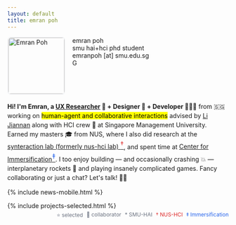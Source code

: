 ```yaml
---
layout: default
title: emran poh
---
```


<style>
@media (max-width: 768px) {
    .navbar {
        display: none;
    }
    .introduction .hello-text {
        display: none;
    }
    .introduction .mobile-hello-text {
        display: block;
    }
    .introduction .mobile-title {
        display: block;
        font-size: 1rem;
        font-weight: 600;
        margin-bottom: 0.5rem;
    }
    .projects-section {
        display: none;
    }
    .mobile-projects-section,
    .mobile-publications-section,
    .mobile-experience-section,
    .mobile-sections{
        display: block;
        width: 100%;
    }
    .introduction {
        width: 100%;
        overflow: hidden;
        margin-bottom: 1rem;
    }
    .mobile-projects-section h2,
    .mobile-publications-section h2,
    .mobile-experience-section h2 {
        margin-bottom: 0.5rem;
    }
    .profile-container {
        display: flex;
        align-items: flex-start;
        gap: 1rem;
        margin-bottom: 1rem;
    }
    .profile-info {
        display: flex;
        flex-direction: column;
        justify-content: space-between;
        height: 100%;
    }
    .profile-text {
        margin-bottom: auto;
    }
    .profile-name {
        font-size: 1.5rem;
        font-weight: 700;
        /* margin-bottom: 0.25rem; */
        text-transform: lowercase;
        /* letter-spacing: 0.05em; */
    }
    .profile-title {
        font-size: 0.875rem;
        color: #666;
        /* margin-bottom: 0.5rem; */
    }
    .profile-location{
        font-size: 0.875rem;
        color: #666;
        margin-bottom: 0.75rem;
    }
    .profile-email {
        font-size: 0.875rem;
        color: #666;
        margin-bottom: 0.25rem;
    }
    .profile-image {
        width: 120px;
        height: 120px;
        border-radius: 0.5rem;
        object-fit: cover;
        border: 2px solid #f3f4f6;
    }
    .header-icons {
        margin-top: auto;
        display: flex;
        flex-direction: row;
        /* gap: 0.25rem; */
    }
    .header-icons a {
        color: #000;
        text-decoration: none;
        display: flex;
        align-items: center;
        justify-content: center;
        width: 36px;
        height: 36px;
        /* background-color: #f3f4f6; */
        /* border-radius: 0.5rem; */
        /* transition: all 0.2s ease; */
        /* box-shadow: 0 1px 2px rgba(0, 0, 0, 0.05); */
    }
    .header-icons a:hover {
        color: #666;
        background-color: #e5e7eb;
        transform: translateY(-1px);
        box-shadow: 0 2px 4px rgba(0, 0, 0, 0.1);
    }
    .header-icons i {
        font-size: 1.1rem;
    }
}

@media (min-width: 769px) {
    .mobile-projects-section,
    .mobile-publications-section,
    .mobile-experience-section {
        display: none;
    }
    .introduction .mobile-hello-text,
    .introduction .mobile-title {
        display: none;
    }
    .introduction {
        margin-top: 0.5rem;
        height: auto;
        min-height: 0;
    }
    .introduction .hello-text {
        font-size: 0.875rem;
        line-height: 1.5;
    }
    .profile-container {
        display: flex;
        align-items: flex-start;
        gap: 1rem;
        margin-bottom: 1rem;
    }
    .profile-info {
        display: flex;
        flex-direction: column;
        justify-content: space-between;
        height: 100%;
    }
    .profile-text {
        margin-bottom: auto;
    }
    .profile-image {
        width: 128px;
        height: 128px;
        border-radius: 0.5rem;
        object-fit: cover;
        border: 2px solid #f3f4f6;
    }
}
</style>

<section class="w-full">
    <div class="h-64 mb-4 introduction">
        <div class="profile-container">
            <img src="{{ '/assets/images/profile.jpg' | relative_url }}" alt="Emran Poh" class="profile-image">
            <div class="profile-info">
                <div class="profile-text">
                    <div class="profile-name">emran poh</div>
                    <div class="profile-title">smu hai+hci phd student</div>
                    <!-- <div class="profile-location">currently at : 🇸🇬</div> -->
                    <div class="profile-email">emranpoh [at] smu.edu.sg</div>
                </div>
                <div class="header-icons">
                    <a href="https://scholar.google.com/citations?user=wYcrORkAAAAJ&hl=en" target="_blank" title="Google Scholar"><img src="{{ '/assets/icons/scholar.svg' | relative_url }}" alt="Google Scholar" style="width: 1.1rem; height: 1.1rem;"></a>
                    <a href="https://github.com/emranpoh" target="_blank" title="GitHub"><i class="fab fa-github"></i></a>
                    <a href="https://www.linkedin.com/in/emranpoh/" target="_blank" title="LinkedIn"><i class="fab fa-linkedin"></i></a>
                    <a href="mailto:emranpoh@gmail.com" title="Email"><i class="fas fa-envelope"></i></a>
                </div>
            </div>
        </div>
        <p class="hello-text"><b>Hi! I'm Emran, a <a href="{{ '/projects' | relative_url }}">UX Researcher</a> <span class="emoji">🧪</span> + Designer <span class="emoji">🎨</span> + Developer <span class="emoji">🧑🏻‍💻</span></b> from <span class="emoji">🇸🇬</span> working on <mark>human-agent and collaborative interactions</mark> advised by <a href="https://jchrisli.github.io/">Li Jiannan</a> along with HCI crew <span class="emoji">🥂</span> at Singapore Management University. Earned my masters <span class="emoji">🎓</span> from NUS, where I also did research at the <a href="https://synteraction.org/">synteraction lab (formerly nus-hci lab) <sup style="color: #dc2626; font-size: 1rem; position: relative;">†</sup></a>, and spent time at <a href="https://www.immersification.org/">Center for Immersification<sup style="color: #2563eb; font-size: 1rem; position: relative;">‡</sup></a>. I too enjoy building — and occasionally crashing <span class="emoji">💥</span> — interplanetary rockets <span class="emoji">🚀</span> and playing insanely complicated games. Fancy collaborating or just a chat? Let's talk! <span class="emoji">👋🏻</span></p>
        <p class="mobile-hello-text" style="font-size: 1rem; font-weight: 500;">
            <span style="font-weight: 400; color: #666;">[current + next]</span> i am a research engineer at <a href="https://smuhci.com/">SMU-HCI</a> + incoming phd student at smu hai-lab (sup. <a href="https://jchrisli.github.io/">Li Jiannan</a>)
        </p>
        <p class="mobile-hello-text" style="font-size: 1rem; font-weight: 500;">
            <span style="font-weight: 400; color: #666;">[research]</span> interested in <mark>how hci, ai, and creativity interact</mark>. i <mark>design computational tools</mark> that help novices develop domain expertise, particularly in creative domains.
        </p>
        <p class="mobile-hello-text" style="font-size: 1rem; font-weight: 500;">
        <span style="font-weight: 400; color: #666;">[past]</span> master in computing at <a href="https://synteraction.org/">synteraction lab (prev: nus-hci lab) <sup style="color: #dc2626; position: relative;">†</sup></a> (sup. <a href="https://shengdongzhao.com/">Zhao Shengdong</a>, <a href="https://hcitang.github.io/">Tony Tang</a>), research engineer at <a href="https://www.immersification.org/">Center for Immersification<sup style="color: #2563eb; position: relative;">‡</sup></a> (sup. <a href="https://www.singaporetech.edu.sg/directory/faculty/kyrin-liong-yushan">Kyrin Liong</a>), bsc computer science (1st class) at <a href="https://www.gla.ac.uk/schools/computing/">uni. of glasgow</a> (sup. <a href="https://www.singaporetech.edu.sg/directory/faculty/jeannie-lee">Jeannie Lee</a>)
        </p>
        <!-- <p class="mobile-hello-text" style="font-size: 1rem; font-weight: 500;">
            <span style="font-weight: 400; color: #666;">[other]</span> masters at <a href="https://synteraction.org/">synteraction lab (prev: nus-hci lab) <sup style="color: #dc2626; position: relative;">†</sup></a> and research engineer <a href="https://www.immersification.org/">center for immersification<sup style="color: #2563eb; position: relative;">‡</sup></a>
        </p> -->
    </div>
</section>


{% include news-mobile.html %}

<section class="projects-section">
    {% include projects-selected.html %}
</section>

<div style="display: flex; justify-content: right; margin-bottom: 1rem; gap: 0.5rem; font-size: 0.75rem; color: #6b7280; margin-top: 0.25rem;">
    <span>⭐ selected</span>
    <span>👥 collaborator</span>
    <span>* SMU-HAI</span>
    <span style="color: #dc2626;">† NUS-HCI</span>
    <span style="color: #2563eb;">‡ Immersification</span>
</div>

<section class="mobile-projects-section">
    {% include projects-mobile.html %}
    {% include publications-mobile.html %}
</section>